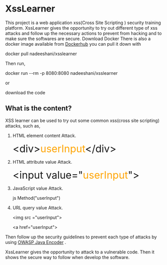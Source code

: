 # XssLearner
This project is a web application xss(Cross Site Scripting ) security training platform. XssLearner gives the opportunity to try out different type of xss attacks and follow up the necessary actions to prevent from hacking and to make sure the softwares are secure.
Download
Docker
There is also a docker image available from <a href="https://hub.docker.com/r/nadeeshani/xsslearner/">Dockerhub</a> you can pull it down with

docker pull nadeeshani/xsslearner

Then run,

docker run --rm -p 8080:8080 nadeeshani/xsslearner

or 

download the code

<h2>What is the content?</h2>
XSS learner can be used to try out some common xss(cross site scripting) attacks, such as,

  1. HTML element content Attack.
  
      <span style=" font-size: xx-large;margin-bottom: 100px" > &lt;div><span style="color: orange">userInput</span>&lt;/div></span>
      
  2. HTML attribute value Attack.
  
      <span style=" font-size: xx-large;margin-bottom: 100px">&lt;input value="<span style="color: orange">userInput</span>"></span>
      
  3. JavaScript value Attack.
  
      js Method("userInput")
      
  4. URL query value Attack.
  
      &lt;img src ="userInput">
      
      &lt;a href="userInput">

Then follow up the security guidelines to prevent each type of attacks by using <a href="https://github.com/OWASP/owasp-java-encoder">OWASP Java Encoder</a> . 

XssLearner gives the opportunity to attack to a vulnerable code. Then it shows the secure way to follow when develop the software.
